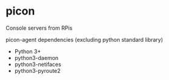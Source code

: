 # picon
Console servers from RPis



picon-agent dependencies (excluding python standard library)
- Python 3+
- python3-daemon
- python3-netifaces
- python3-pyroute2
